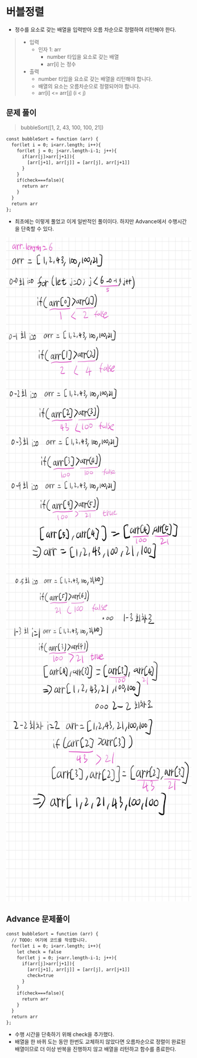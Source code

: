 # 버블정렬
* 정수를 요소로 갖는 배열을 입력받아 오름 차순으로 정렬하여 리턴해야 한다.
> * 입력
>   * 인자 1: arr
>       * number 타입을 요소로 갖는 배열
>       * arr[i] 는 정수
> * 출력
>   * number 타입을 요소로 갖는 배열을 리턴해야 합니다.
>   * 배열의 요소는 오름차순으로 정렬되어야 합니다.
>   * arr[i] <= arr[j] (i < j)

## 문제 풀이 
> bubbleSort([1, 2, 43, 100, 100, 21])
```
const bubbleSort = function (arr) {
  for(let i = 0; i<arr.length; i++){
    for(let j = 0; j<arr.length-i-1; j++){
      if(arr[j]>arr[j+1]){
        [arr[j+1], arr[j]] = [arr[j], arr[j+1]]
      }
    }
    if(check===false){
      return arr
    }
  }
  return arr
};
```
* 최초에는 이렇게 풀었고 이게 일반적인 풀이이다. 하지만 Advance에서 수행시간을 단축할 수 있다.
<img src="https://github.com/anotheranotherhoon/TIL/blob/master/Algorithm/img/bubble_sort_1.jpg"  width="600" height="900"/>


<img src="https://github.com/anotheranotherhoon/TIL/blob/master/Algorithm/img/bubble_sort_2.jpg"  width="600" height="900"/>


## Advance 문제풀이
```
const bubbleSort = function (arr) {
  // TODO: 여기에 코드를 작성합니다.
  for(let i = 0; i<arr.length; i++){
    let check = false
    for(let j = 0; j<arr.length-i-1; j++){
      if(arr[j]>arr[j+1]){
        [arr[j+1], arr[j]] = [arr[j], arr[j+1]]
        check=true
      }
    }
    if(check===false){
      return arr
    }
  }
  return arr
};

```
* 수행 시간을 단축하기 위해 check을 추가했다. 
* 배열을 한 바퀴 도는 동안 한번도 교체하지 않았다면 오름차순으로 정렬이 완료된 배열이므로 더 이상 반복을 진행하지 않고 배열을 리턴하고 함수를 종료한다.